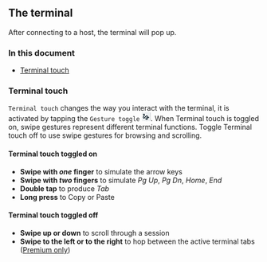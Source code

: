 ## The terminal

After connecting to a host, the terminal will pop up. 

### In this document
* [Terminal touch](#terminal-touch)

### Terminal touch
`Terminal touch` changes the way you interact with the terminal, it is activated by tapping the `Gesture toggle` ![Guesture toggle](../images/terminaltouch.png). When Terminal touch is toggled on, swipe gestures represent different terminal functions. Toggle Terminal touch off to use swipe gestures for browsing and scrolling.

#### Terminal touch toggled on
* **Swipe with *one* finger** to simulate the arrow keys
* **Swipe with *two* fingers** to simulate *Pg Up*, *Pg Dn*, *Home*, *End*
* **Double tap** to produce *Tab*
* **Long press** to Copy or Paste

#### Terminal touch toggled off
* **Swipe up or down** to scroll through a session 
* **Swipe to the left or to the right** to hop between the active terminal tabs ([Premium only](../general/subscriptions.md))